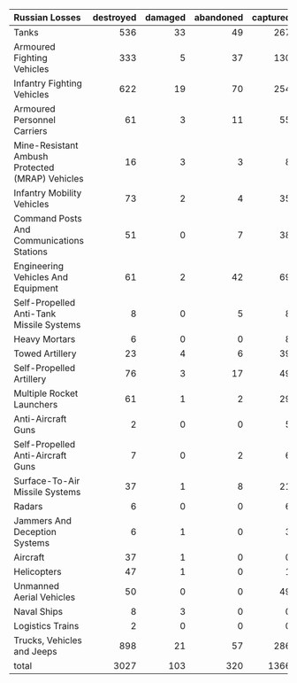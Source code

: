 | Russian Losses                                   |   destroyed |   damaged |   abandoned |   captured |   total |
|:-------------------------------------------------|------------:|----------:|------------:|-----------:|--------:|
| Tanks                                            |         536 |        33 |          49 |        267 |     885 |
| Armoured Fighting Vehicles                       |         333 |         5 |          37 |        130 |     505 |
| Infantry Fighting Vehicles                       |         622 |        19 |          70 |        254 |     965 |
| Armoured Personnel Carriers                      |          61 |         3 |          11 |         55 |     130 |
| Mine-Resistant Ambush Protected  (MRAP) Vehicles |          16 |         3 |           3 |          8 |      30 |
| Infantry Mobility Vehicles                       |          73 |         2 |           4 |         35 |     114 |
| Command Posts And Communications Stations        |          51 |         0 |           7 |         38 |      96 |
| Engineering Vehicles And Equipment               |          61 |         2 |          42 |         69 |     174 |
| Self-Propelled Anti-Tank Missile Systems         |           8 |         0 |           5 |          8 |      21 |
| Heavy Mortars                                    |           6 |         0 |           0 |          8 |      14 |
| Towed Artillery                                  |          23 |         4 |           6 |         39 |      72 |
| Self-Propelled Artillery                         |          76 |         3 |          17 |         49 |     145 |
| Multiple Rocket Launchers                        |          61 |         1 |           2 |         29 |      93 |
| Anti-Aircraft Guns                               |           2 |         0 |           0 |          5 |       7 |
| Self-Propelled Anti-Aircraft Guns                |           7 |         0 |           2 |          6 |      15 |
| Surface-To-Air Missile Systems                   |          37 |         1 |           8 |         21 |      67 |
| Radars                                           |           6 |         0 |           0 |          6 |      12 |
| Jammers And Deception Systems                    |           6 |         1 |           0 |          3 |      10 |
| Aircraft                                         |          37 |         1 |           0 |          0 |      38 |
| Helicopters                                      |          47 |         1 |           0 |          1 |      49 |
| Unmanned Aerial Vehicles                         |          50 |         0 |           0 |         49 |      99 |
| Naval Ships                                      |           8 |         3 |           0 |          0 |      11 |
| Logistics Trains                                 |           2 |         0 |           0 |          0 |       2 |
| Trucks, Vehicles and Jeeps                       |         898 |        21 |          57 |        286 |    1262 |
| total                                            |        3027 |       103 |         320 |       1366 |    4816 |